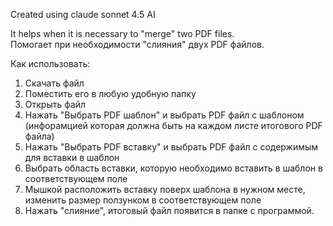 Created using claude sonnet 4.5 AI
  
It helps when it is necessary to "merge" two PDF files.  
Помогает при необходимости "слияния" двух PDF файлов.

Как использовать:  
1. Скачать файл
2. Поместить его в любую удобную папку
3. Открыть файл
4. Нажать "Выбрать PDF шаблон" и выбрать PDF файл с шаблоном (инфорамцией которая должна быть на каждом листе итогового PDF файла)
5. Нажать "Выбрать PDF вставку" и выбрать PDF файл с содержимым для вставки в шаблон
6. Выбрать область вставки, которую необходимо вставить в шаблон в соответствующем поле
7. Мышкой расположить вставку поверх шаблона в нужном месте, изменить размер ползунком в соответствующем поле
8. Нажать "слияние", итоговый файл появится в папке с программой.
